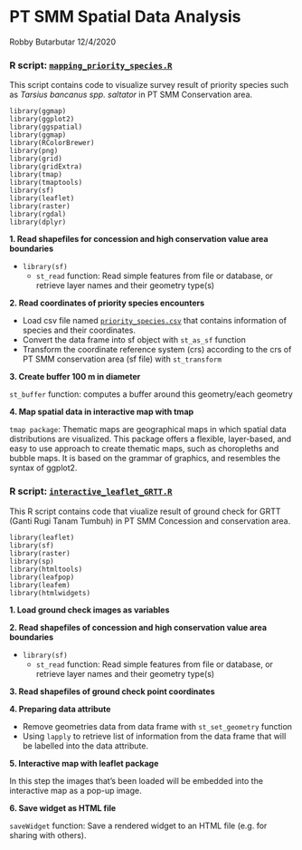 PT SMM Spatial Data Analysis
================
Robby Butarbutar
12/4/2020

### R script: [`mapping_priority_species.R`](https://github.com/robbybinsar/Konservasi_ANJ/blob/master/spatial_data_analysis/SMM/mapping_priority_species.R)

This script contains code to visualize survey result of priority species
such as *Tarsius bancanus spp. saltator* in PT SMM Conservation area.

    library(ggmap)
    library(ggplot2)
    library(ggspatial)
    library(ggmap)
    library(RColorBrewer)
    library(png)
    library(grid)
    library(gridExtra)
    library(tmap)
    library(tmaptools)
    library(sf)
    library(leaflet)
    library(raster)
    library(rgdal)
    library(dplyr)

**1. Read shapefiles for concession and high conservation value area
boundaries**

  - `library(sf)`
      - `st_read` function: Read simple features from file or database,
        or retrieve layer names and their geometry type(s)

**2. Read coordinates of priority species encounters**

  - Load csv file named
    [`priority_species.csv`](https://github.com/robbybinsar/Konservasi_ANJ/blob/master/spatial_data_analysis/SMM/priority_species.csv)
    that contains information of species and their coordinates.
  - Convert the data frame into sf object with `st_as_sf` function
  - Transform the coordinate reference system (crs) according to the crs
    of PT SMM conservation area (sf file) with `st_transform`

**3. Create buffer 100 m in diameter**

`st_buffer` function: computes a buffer around this geometry/each
geometry

**4. Map spatial data in interactive map with tmap**

`tmap package`: Thematic maps are geographical maps in which spatial
data distributions are visualized. This package offers a flexible,
layer-based, and easy to use approach to create thematic maps, such as
choropleths and bubble maps. It is based on the grammar of graphics, and
resembles the syntax of ggplot2.

### R script: [`interactive_leaflet_GRTT.R`](https://github.com/robbybinsar/Konservasi_ANJ/blob/master/spatial_data_analysis/SMM/interactive_leaflet_GRTT.R)

This R script contains code that viualize result of ground check for
GRTT (Ganti Rugi Tanam Tumbuh) in PT SMM Concession and conservation
area.

    library(leaflet)
    library(sf)
    library(raster)
    library(sp)
    library(htmltools)
    library(leafpop)
    library(leafem)
    library(htmlwidgets)

**1. Load ground check images as variables**

**2. Read shapefiles of concession and high conservation value area
boundaries**

  - `library(sf)`
      - `st_read` function: Read simple features from file or database,
        or retrieve layer names and their geometry type(s)

**3. Read shapefiles of ground check point coordinates**

**4. Preparing data attribute**

  - Remove geometries data from data frame with `st_set_geometry`
    function
  - Using `lapply` to retrieve list of information from the data frame
    that will be labelled into the data attribute.

**5. Interactive map with leaflet package**

In this step the images that’s been loaded will be embedded into the
interactive map as a pop-up image.

**6. Save widget as HTML file**

`saveWidget` function: Save a rendered widget to an HTML file (e.g. for
sharing with others).
